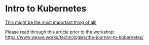 # Intro to Kubernetes

[This might be the most important thing of all!](https://www.youtube.com/watch?v=uMA7qqXIXBk)


Please read through this article prior to the workshop: https://www.weave.works/technologies/the-journey-to-kubernetes/


